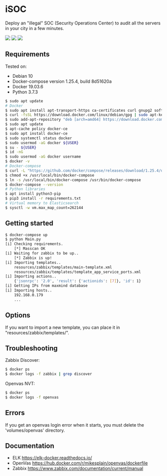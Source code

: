 # iSOC 

Deploy an "illegal" SOC (Security Operations Center) to audit all the servers in your city in a few minutes. 

[![](https://img.shields.io/badge/twitter-@alexfrancow-00aced?style=flat-square&logo=twitter&logoColor=white)](https://twitter.com/alexfrancow) [![](https://img.shields.io/badge/linkedin-@alexfrancow-0084b4?style=flat-square&logo=linkedin&logoColor=white)](https://www.linkedin.com/in/alexfrancow) [![](https://img.shields.io/badge/linkedin-@jlopezprado-0084b4?style=flat-square&logo=linkedin&logoColor=white)](https://www.linkedin.com/in/jlopezprado/)

## Requirements

Tested on:
- Debian 10
- Docker-compose version 1.25.4, build 8d51620a
- Docker 19.03.6
- Python 3.7.3

```bash
$ sudo apt update
# Docker
$ sudo apt install apt-transport-https ca-certificates curl gnupg2 software-properties-common
$ curl -fsSL https://download.docker.com/linux/debian/gpg | sudo apt-key add -
$ sudo add-apt-repository "deb [arch=amd64] https://download.docker.com/linux/debian $(lsb_release -cs) stable"
$ sudo apt update
$ apt-cache policy docker-ce
$ sudo apt install docker-ce
$ sudo systemctl status docker
$ sudo usermod -aG docker ${USER}
$ su - ${USER}
$ id -nG
$ sudo usermod -aG docker username
$ docker -v
# Docker-compose
$ curl -L "https://github.com/docker/compose/releases/download/1.25.4/docker-compose-$(uname -s)-$(uname -m)" -o /usr/local/bin/docker-compose
$ chmod +x /usr/local/bin/docker-compose
$ ln -s /usr/local/bin/docker-compose /usr/bin/docker-compose
$ docker-compose --version
# Python libraries
$ apt install python3-pip
$ pip3 install -r requirements.txt
# Virtual memory to Elasticsearch
$ sysctl -w vm.max_map_count=262144
```


## Getting started

```bash
$ docker-compose up
$ python Main.py
[i] Checking requirements.
    [*] Masscan OK
[i] Waiting for zabbix to be up..
    [*] Zabbix is up!
[i] Importing templates..
    resources/zabbix/templates/main-template.xml
    resources/zabbix/templates/template_app_service_ports.xml
[i] Importing actions..
    {'jsonrpc': '2.0', 'result': {'actionids': [7]}, 'id': 1}
[i] Getting IPs from maxmind database
[i] Importing hosts..
    192.168.0.179
    ...

```

## Options

If you want to import a new template, you can place it in "resources/zabbix/templates/".


## Troubleshooting

Zabbix Discover:

```bash
$ docker ps
$ docker logs -f zabbix | grep discover
```

Openvas NVT:

```bash
$ docker ps
$ docker logs -f openvas
```

## Errors

If you get an openvas login error when it starts, you must delete the 'volumes/openvas' directory.


## Documentation

- ELK https://elk-docker.readthedocs.io/
- OpenVas https://hub.docker.com/r/mikesplain/openvas/dockerfile
- Zabbix https://www.zabbix.com/documentation/current/manual
